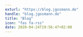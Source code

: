 ```yaml
---
exturl: "https://blog.jgosmann.de"
handle: "blog.jgosmann.de"
title: "Blog"
icon: "fas fa-rss"
date: 2020-04-24T19:56:47+02:00
---
```

